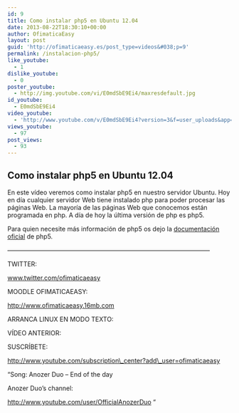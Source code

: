 ```yaml
---
id: 9
title: Como instalar php5 en Ubuntu 12.04
date: 2013-08-22T18:30:10+00:00
author: OfimaticaEasy
layout: post
guid: 'http://ofimaticaeasy.es/post_type=videos&#038;p=9'
permalink: /instalacion-php5/
like_youtube:
  - 1
dislike_youtube:
  - 0
poster_youtube:
  - http://img.youtube.com/vi/E0mdSbE9Ei4/maxresdefault.jpg
id_youtube:
  - E0mdSbE9Ei4
video_youtube:
  - 'http://www.youtube.com/v/E0mdSbE9Ei4?version=3&f=user_uploads&app=youtube_gdata'
views_youtube:
  - 97
post_views:
  - 93
---
```

## Como instalar php5 en Ubuntu 12.04

En este vídeo veremos como instalar php5 en nuestro servidor Ubuntu. Hoy en día cualquier servidor Web tiene instalado php para poder procesar las páginas Web. La mayoría de las páginas Web que conocemos están programada en php. A día de hoy la última versión de php es php5.

Para quien necesite más información de php5 os dejo la <a title="Documentación Oficial php5" href="http://php.net/docs.php" target="_blank">documentación oficial</a> de php5.

&#8212;&#8212;&#8212;&#8212;&#8212;&#8212;&#8212;&#8212;&#8212;&#8212;&#8212;&#8212;&#8212;&#8212;&#8212;&#8212;&#8212;&#8212;&#8212;&#8212;&#8212;&#8212;&#8212;&#8212;&#8212;&#8212;&#8212;&#8212;&#8212;&#8212;&#8212;&#8212;&#8211;

TWITTER:
  
www.twitter.com/ofimaticaeasy

MOODLE OFIMATICAEASY:

http://www.ofimaticaeasy.16mb.com

ARRANCA LINUX EN MODO TEXTO:



VÍDEO ANTERIOR:



SUSCRÍBETE:

http://www.youtube.com/subscription\_center?add\_user=ofimaticaeasy

&#8220;Song: Anozer Duo &#8211; End of the day
  
Anozer Duo&#8217;s channel:
  
http://www.youtube.com/user/OfficialAnozerDuo &#8220;